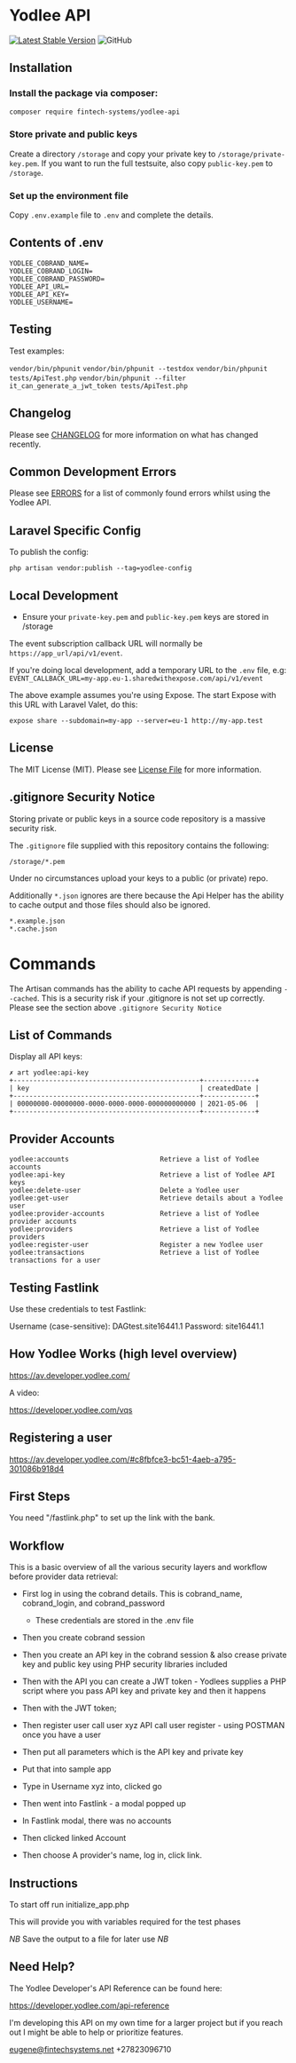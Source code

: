 # Yodlee API

[![Latest Stable Version](https://poser.pugx.org/fintech-systems/yodlee-php-api/v/stable?format=flat-square)](https://packagist.org/packages/fintech-systems/yodlee-api)
![GitHub](https://img.shields.io/github/license/fintech-systems/yodlee-api)

## Installation

### Install the package via composer:

```bash
composer require fintech-systems/yodlee-api
```

### Store private and public keys

Create a directory `/storage` and copy your private key to `/storage/private-key.pem`.
If you want to run the full testsuite, also copy `public-key.pem` to `/storage`.

### Set up the environment file

Copy `.env.example` file to `.env` and complete the details.

## Contents of .env

```
YODLEE_COBRAND_NAME=
YODLEE_COBRAND_LOGIN=
YODLEE_COBRAND_PASSWORD=
YODLEE_API_URL=
YODLEE_API_KEY=
YODLEE_USERNAME=
```

## Testing

Test examples:

`vendor/bin/phpunit`
`vendor/bin/phpunit --testdox`
`vendor/bin/phpunit tests/ApiTest.php`
`vendor/bin/phpunit --filter it_can_generate_a_jwt_token tests/ApiTest.php`

## Changelog

Please see [CHANGELOG](CHANGELOG.md) for more information on what has changed recently.

## Common Development Errors

Please see [ERRORS](ERRORS.md) for a list of commonly found errors whilst using the Yodlee API.

## Laravel Specific Config

To publish the config:

```
php artisan vendor:publish --tag=yodlee-config
```

## Local Development

- Ensure your `private-key.pem` and `public-key.pem` keys are stored in /storage

The event subscription callback URL will normally be `https://app_url/api/v1/event`.

If you're doing local development, add a temporary URL to the `.env` file, e.g:
`EVENT_CALLBACK_URL=my-app.eu-1.sharedwithexpose.com/api/v1/event`

The above example assumes you're using Expose. The start Expose with this URL with Laravel Valet, do this:

`expose share --subdomain=my-app --server=eu-1 http://my-app.test`

## License

The MIT License (MIT). Please see [License File](LICENSE.md) for more information.

## .gitignore Security Notice

Storing private or public keys in a source code repository is a massive security risk.

The `.gitignore` file supplied with this repository contains the following:

```
/storage/*.pem
```

Under no circumstances upload your keys to a public (or private) repo.

Additionally `*.json` ignores are there because the Api Helper has the ability to cache output and those files should also be ignored.

```
*.example.json
*.cache.json
```

Commands
========

The Artisan commands has the ability to cache API requests by appending `--cached`. This is a security risk if your .gitignore is not set up correctly. Please see the section above `.gitignore Security Notice`

List of Commands
----------------

Display all API keys:

```
✗ art yodlee:api-key
+-----------------------------------------------+-------------+
| key                                           | createdDate |
+-----------------------------------------------+-------------+
| 00000000-00000000-0000-0000-0000-000000000000 | 2021-05-06  |
+-----------------------------------------------+-------------+
```

Provider Accounts
-----------------

```
yodlee:accounts                       Retrieve a list of Yodlee accounts
yodlee:api-key                        Retrieve a list of Yodlee API keys
yodlee:delete-user                    Delete a Yodlee user
yodlee:get-user                       Retrieve details about a Yodlee user
yodlee:provider-accounts              Retrieve a list of Yodlee provider accounts
yodlee:providers                      Retrieve a list of Yodlee providers
yodlee:register-user                  Register a new Yodlee user
yodlee:transactions                   Retrieve a list of Yodlee transactions for a user
```

Testing Fastlink
----------------
Use these credentials to test Fastlink:

Username (case-sensitive): DAGtest.site16441.1
Password: site16441.1

How Yodlee Works (high level overview)
--------------------------------------
https://av.developer.yodlee.com/

A video:

https://developer.yodlee.com/vqs

Registering a user
------------------
https://av.developer.yodlee.com/#c8fbfce3-bc51-4aeb-a795-301086b918d4

First Steps
-----------
You need "/fastlink.php" to set up the link with the bank.

Workflow
--------

This is a basic overview of all the various security layers and workflow before provider data retrieval:

- First log in using the cobrand details. This is cobrand_name, cobrand_login, and cobrand_password
  - These credentials are stored in the .env file

- Then you create cobrand session

- Then you create an API key in the cobrand session & also crease private key and public key using PHP security libraries included

- Then with the API you can create a JWT token - Yodlees supplies a PHP script where you pass API key and private key and then it happens

- Then with the JWT token;

- Then register user call user xyz API call user register - using POSTMAN once you have a user

- Then put all parameters which is the API key and private key

- Put that into sample app

- Type in Username xyz into, clicked go

- Then went into Fastlink - a modal popped up

- In Fastlink modal, there was no accounts

- Then clicked linked Account

- Then choose A provider's name, log in, click link.

Instructions
------------

To start off run initialize_app.php

This will provide you with variables required for the test phases

*NB* Save the output to a file for later use *NB*

## Need Help?

The Yodlee Developer's API Reference can be found here:

https://developer.yodlee.com/api-reference

I'm developing this API on my own time for a larger project but if you reach out I might be able to help or prioritize features.

eugene@fintechsystems.net
+27823096710